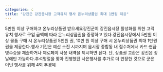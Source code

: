 ```yaml
---
categories: c
title: "강진군 강진읍시장 고객유치 행사 온누리상품권 최대 1만원 제공"
---
```

5만원 이상 구매하고 온누리상품권 받으세요강진군이 강진읍시장 활성화를 위한 고객 유치 행사로 구입 금액에 따라 온누리상품권을 증정하고 있다.강진읍시장에서 5만원 이상 물품 구매 시 온누리상품권 5천원 권, 10만 원 이상 구매 시 온누리상품권 최대 1만원 권을 제공한다.행사 기간은 예산 소진 시까지며 읍시장 종합동 내 접수처에서 카드·현금영수증을 제출하거나 제로페이 사용 내역을 제시하면 된다. 단, 상품권 교환은 강진읍 장날에만 가능하다.추석명절을 맞아 진행했던 사은행사를 추가로 더 연장한 것으로 군은 이번 행사를 위해 4회 추경예